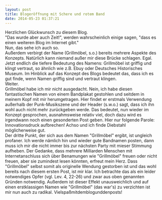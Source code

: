 ```yaml
---
layout: post
title: Blogeröffnung mit Schere und rotem Band
date: 2014-05-23 01:37:21 
---
```


Herzlichen Glückwunsch zu diesem Blog.<br>
"Das wurde aber auch Zeit!", werden wahrscheinlich einige sagen, "dass es einen weiteren Blog im Internet gibt."<br>
Nun, das sehe ich auch so.<br>
Außerdem verbirgt der Name (Grillmöbel, s.o.) bereits mehrere Aspekte des Konzepts. Natürlich kann niemand außer mir diese Brücke schlagen. Egal. Jetzt endlich die tiefere Bedeutung des Namens:
Grillmöbel ist griffig und klingt vertraut, so ähnlich wie z.B. Ebuy oder Deutsches Historisches Museum. Im Hinblick auf das Konzept des Blogs bedeutet das, dass ich es gut finde, wenn Namen griffig sind und vertraut klingen.<br>
Weiter.<br> 
Grillmöbel habe ich mir nicht ausgedacht. Nein, ich habe diesen fantastischen Namen von einem Bandplakat gestohlen und seitdem in meinem Kopf mit mir herumgetragen. Hier findet er erstmals Verwendung außerhalb der Punk-Musikszene und der Header (s.w.o.) sagt, dass ich ihn wohl auch nicht mehr zurückgeben werde. Das bedeutet, nun wieder im Konzept gesprochen, ausnahmsweise relativ viel, doch dazu wird es irgendwann noch einen gesonderten Post geben. Hier nur folgende Parole: Innovationsdruck aufbrechen!
Achso und ich finde Diebstahl möglicherweise gut.<br>
Der dritte Punkt, der sich aus dem Namen "Grillmöbel" ergibt, ist ungleich profaner. Ich werde nämlich hin und wieder gute Bandnamen posten, dann muss ich mir die nicht immer bis zur nächsten Party mit mieser Stimmung aufheben. Der Gedanke, dass mehrere Milliarden Menschen mit Internetanschluss sich über Benamungen wie "Grillmöbel" freuen oder nicht freuen, aber sie zumindest lesen könnten, erfreut mein Herz. 
Dass "Grillmöbel" selbst somit als originelle Wendung gestorben ist und das wohl bereits nach diesem ersten Post, ist mir klar. Ich betrachte das als ein leider notwendiges Opfer (vgl. Lev. 4, 22-26) und zwar aus oben genannten Gründen notwendig. Außerdem ist dieser Effekt unausweichlich und auf einen erstklassigen Namen wie "Grillmöbel" (das war's) zu verzichten ist mir nun auch zu radikal.
Vielspaßmitdemblogunddenposts! 
